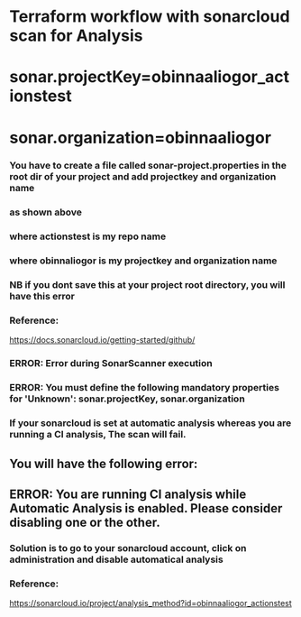 # Terraform workflow with sonarcloud scan for Analysis

# sonar.projectKey=obinnaaliogor_actionstest
# sonar.organization=obinnaaliogor

### You have to create a file called sonar-project.properties in the root dir of your project and add projectkey and organization name
### as shown above
### where actionstest is my repo name
### where obinnaliogor is my projectkey and organization name
### NB if you dont save this at your project root directory, you will have this error 

### Reference:
https://docs.sonarcloud.io/getting-started/github/

### ERROR: Error during SonarScanner execution
### ERROR: You must define the following mandatory properties for 'Unknown': sonar.projectKey, sonar.organization

### If your sonarcloud is set at automatic analysis whereas you are running a CI analysis, The scan will fail.
## You will have the following error:

## ERROR: You are running CI analysis while Automatic Analysis is enabled. Please consider disabling one or the other.

### Solution is to go to your sonarcloud account, click on administration and disable automatical analysis
### Reference:
https://sonarcloud.io/project/analysis_method?id=obinnaaliogor_actionstest